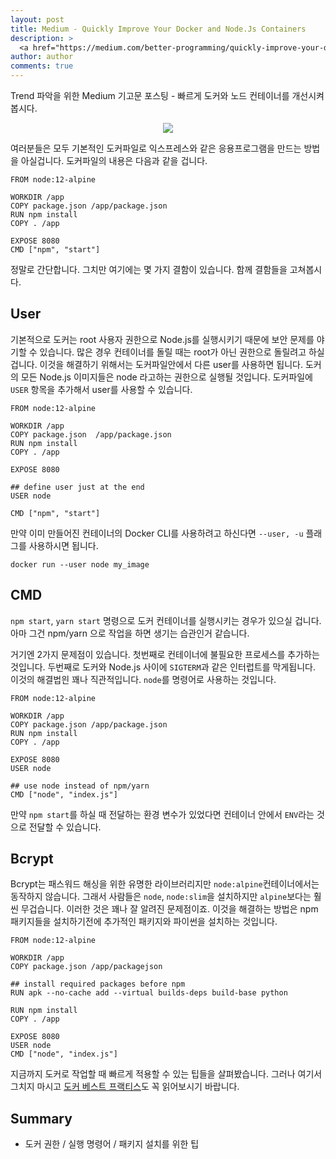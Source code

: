 ```yaml
---
layout: post
title: Medium - Quickly Improve Your Docker and Node.Js Containers
description: >
  <a href="https://medium.com/better-programming/quickly-improve-your-docker-and-node-js-containers-b841858a0b38"> 원문 - Mac Rusek </a>
author: author
comments: true
---
```


Trend 파악을 위한 Medium 기고문 포스팅 - 빠르게 도커와 노드 컨테이너를 개선시켜봅시다.

<center>
<img src="https://miro.medium.com/max/646/1*epfvG4ZmlzhhNCBPvFgC9A.png"/>
</center>

여러분들은 모두 기본적인 도커파일로 익스프레스와 같은 응용프로그램을 만드는 방법을 아실겁니다. 도커파일의 내용은 다음과 같을 겁니다.

```
FROM node:12-alpine

WORKDIR /app
COPY package.json /app/package.json
RUN npm install
COPY . /app

EXPOSE 8080
CMD ["npm", "start"]
```

정말로 간단합니다. 그치만 여기에는 몇 가지 결함이 있습니다. 함께 결함들을 고쳐봅시다.

## User
기본적으로 도커는 root 사용자 권한으로 Node.js를 실행시키기 때문에 보안 문제를 야기할 수 있습니다. 많은 경우 컨테이너를 돌릴 때는 root가 아닌 권한으로 돌릴려고 하실 겁니다. 이것을 해결하기 위해서는 도커파일안에서 다른 user를 사용하면 됩니다. 도커의 모든 Node.js 이미지들은 node 라고하는 권한으로 실행될 것입니다. 도커파일에 `USER` 항목을 추가해서 user를 사용할 수 있습니다.

```
FROM node:12-alpine

WORKDIR /app
COPY package.json  /app/package.json
RUN npm install
COPY . /app

EXPOSE 8080

## define user just at the end
USER node

CMD ["npm", "start"]
```

만약 이미 만들어진 컨테이너의 Docker CLI를 사용하려고 하신다면 `--user, -u` 플래그를 사용하시면 됩니다.

```
docker run --user node my_image
```

## CMD
`npm start`, `yarn start` 명령으로 도커 컨테이너를 실행시키는 경우가 있으실 겁니다. 아마 그건 npm/yarn 으로 작업을 하면 생기는 습관인거 같습니다.

거기엔 2가지 문제점이 있습니다. 첫번째로 컨테이너에 불필요한 프로세스를 추가하는 것입니다. 두번째로 도커와 Node.js 사이에 `SIGTERM`과 같은 인터럽트를 막게됩니다. 이것의 해결법읜 꽤나 직관적입니다. `node`를 명령어로 사용하는 것입니다.

```
FROM node:12-alpine

WORKDIR /app
COPY package.json /app/package.json
RUN npm install
COPY . /app

EXPOSE 8080
USER node

## use node instead of npm/yarn
CMD ["node", "index.js"]
```

만약 `npm start`를 하실 때 전달하는 환경 변수가 있었다면 컨테이너 안에서 `ENV`라는 것으로 전달할 수 있습니다.

## Bcrypt
Bcrypt는 패스워드 해싱을 위한 유명한 라이브러리지만 `node:alpine`컨테이너에서는 동작하지 않습니다. 그래서 사람들은 `node`, `node:slim`을 설치하지만 `alpine`보다는 훨씬 무겁습니다. 이러한 것은 꽤나 잘 알려진 문제점이죠. 이것을 해결하는 방법은 npm 패키지들을 설치하기전에 추가적인 패키지와 파이썬을 설치하는 것입니다.

```
FROM node:12-alpine

WORKDIR /app
COPY package.json /app/packagejson

## install required packages before npm
RUN apk --no-cache add --virtual builds-deps build-base python

RUN npm install 
COPY . /app

EXPOSE 8080
USER node
CMD ["node", "index.js"]
```
지금까지 도커로 작업할 때 빠르게 적용할 수 있는 팁들을 살펴봤습니다. 그러나 여기서 그치지 마시고 <a href="https://github.com/nodejs/docker-node/blob/master/docs/BestPractices.md">도커 베스트 프랙티스</a>도 꼭 읽어보시기 바랍니다.

## Summary
* 도커 권한 / 실행 명령어 / 패키지 설치를 위한 팁
